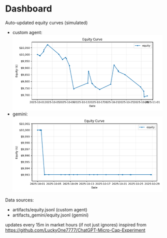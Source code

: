 # Dashboard

Auto-updated equity curves (simulated)

- custom agent: ![Equity Curve](artifacts/equity.png?v=51325a7)
- gemini: ![Equity Curve (Gemini)](artifacts_gemini/equity.png?v=51325a7)

Data sources:
- artifacts/equity.jsonl (custom agent)
- artifacts_gemini/equity.jsonl (gemini)

updates every 15m in market hours (if not just ignores)
inspired from https://github.com/LuckyOne7777/ChatGPT-Micro-Cap-Experiment